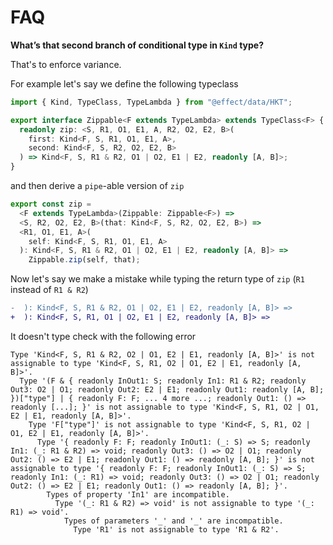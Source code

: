 # FAQ

**What’s that second branch of conditional type in `Kind` type?**

That's to enforce variance.

For example let's say we define the following typeclass

```ts
import { Kind, TypeClass, TypeLambda } from "@effect/data/HKT";

export interface Zippable<F extends TypeLambda> extends TypeClass<F> {
  readonly zip: <S, R1, O1, E1, A, R2, O2, E2, B>(
    first: Kind<F, S, R1, O1, E1, A>,
    second: Kind<F, S, R2, O2, E2, B>
  ) => Kind<F, S, R1 & R2, O1 | O2, E1 | E2, readonly [A, B]>;
}
```

and then derive a `pipe`-able version of `zip`

```ts
export const zip =
  <F extends TypeLambda>(Zippable: Zippable<F>) =>
  <S, R2, O2, E2, B>(that: Kind<F, S, R2, O2, E2, B>) =>
  <R1, O1, E1, A>(
    self: Kind<F, S, R1, O1, E1, A>
  ): Kind<F, S, R1 & R2, O1 | O2, E1 | E2, readonly [A, B]> =>
    Zippable.zip(self, that);
```

Now let's say we make a mistake while typing the return type of `zip` (`R1` instead of `R1 & R2`)

```diff
-  ): Kind<F, S, R1 & R2, O1 | O2, E1 | E2, readonly [A, B]> =>
+  ): Kind<F, S, R1, O1 | O2, E1 | E2, readonly [A, B]> =>
```

It doesn't type check with the following error

```
Type 'Kind<F, S, R1 & R2, O2 | O1, E2 | E1, readonly [A, B]>' is not assignable to type 'Kind<F, S, R1, O2 | O1, E2 | E1, readonly [A, B]>'.
  Type '(F & { readonly InOut1: S; readonly In1: R1 & R2; readonly Out3: O2 | O1; readonly Out2: E2 | E1; readonly Out1: readonly [A, B]; })["type"] | { readonly F: F; ... 4 more ...; readonly Out1: () => readonly [...]; }' is not assignable to type 'Kind<F, S, R1, O2 | O1, E2 | E1, readonly [A, B]>'.
    Type 'F["type"]' is not assignable to type 'Kind<F, S, R1, O2 | O1, E2 | E1, readonly [A, B]>'.
      Type '{ readonly F: F; readonly InOut1: (_: S) => S; readonly In1: (_: R1 & R2) => void; readonly Out3: () => O2 | O1; readonly Out2: () => E2 | E1; readonly Out1: () => readonly [A, B]; }' is not assignable to type '{ readonly F: F; readonly InOut1: (_: S) => S; readonly In1: (_: R1) => void; readonly Out3: () => O2 | O1; readonly Out2: () => E2 | E1; readonly Out1: () => readonly [A, B]; }'.
        Types of property 'In1' are incompatible.
          Type '(_: R1 & R2) => void' is not assignable to type '(_: R1) => void'.
            Types of parameters '_' and '_' are incompatible.
              Type 'R1' is not assignable to type 'R1 & R2'.
```
